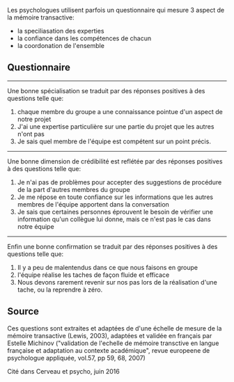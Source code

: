 
Les psychologues utilisent parfois un questionnaire qui mesure 3 aspect de la mémoire transactive:
- la speciliasation des experties
- la confiance dans les compétences de chacun
- la coordonation de l'ensemble

## Questionnaire

------

Une bonne spécialisation se traduit par des réponses positives à des questions telle que:
1. chaque membre du groupe a une connaissance pointue d'un aspect de notre projet
2. J'ai une expertise particulière sur une partie du projet que les autres n'ont pas
3. Je sais quel membre de l'équipe est compétent sur un point précis.

------

Une bonne dimension de crédibilité est reflétée par des réponses positives à des questions telle que:
1. Je n'ai pas de problèmes pour accepter des suggestions de procédure de la part d'autres membres du groupe
2. Je me répose en toute confiance sur les informations que les autres membres de l'équipe apportent dans la conversation
3. Je sais que certaines personnes éprouvent le besoin de vérifier une information qu'un collègue lui donne, mais ce n'est pas le cas dans notre équipe

------

Enfin une bonne confirmation se traduit par des réponses positives à des questions telle que:

1. Il y a peu de malentendus dans ce que nous faisons en groupe
2. l'équipe réalise les taches de façon fluide et efficace
3. Nous devons rarement revenir sur nos pas lors de la réalisation d'une tache, ou la reprendre à zéro.


## Source 
Ces questions sont extraites et adaptées de  d'une échelle de mesure de la mémoire transactive (Lewis, 2003), adaptées et validée en français par Estelle Michinov ("validation de l'echelle de mémoire transctive en langue française et adaptation au contexte académique", revue europeene de psychologue appliquée, vol.57, pp 59, 68, 2007)

Cité dans Cerveau et psycho, juin 2016
